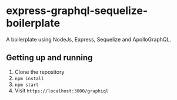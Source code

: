 # express-graphql-sequelize-boilerplate

A boilerplate using NodeJs, Express, Sequelize and ApolloGraphQL.

## Getting up and running

1. Clone the repository
2. `npm install`
3. `npm start`
4. Visit `https://localhost:3000/graphiql`
